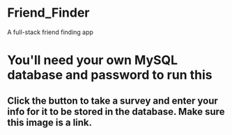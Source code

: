 # Friend_Finder

A full-stack friend finding app

# You'll need your own MySQL database and password to run this

## Click the button to take a survey and enter your info for it to be stored in the database. Make sure this image is a link.
